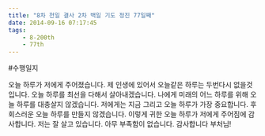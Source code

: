 ```yaml
---
title: "8차 천일 결사 2차 백일 기도 정진 77일째"
date: 2014-09-16 07:17:45
tags:
    - 8-200th
    - 77th
---
```


#수행일지

오늘 하루가 저에게 주어졌습니다. 제 인생에 있어서 오늘같은 하루는 두번다시 없을것입니다. 오늘 하루를 최선을 다해서 살아내겠습니다. 나에게 미래의 어느 하루를 위해 오늘 하루를 대충살지 않겠습니다. 저에게는 지금 그리고 오늘 하루가 가장 중요합니다. 후회스러운 오늘 하루를 만들지 않겠습니다. 이렇게 귀한 오늘 하루가 저에게 주어짐에 감사합니다. 저는 잘 살고 있습니다. 아무 부족함이 없습니다. 감사합니다 부처님!
